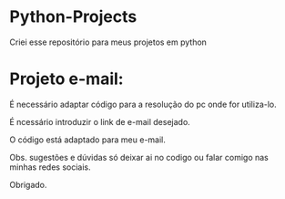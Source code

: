 # Python-Projects
Criei esse repositório para meus projetos em python


# Projeto e-mail:


  É necessário adaptar código para a resolução do pc onde for utiliza-lo.
  
  
  É ncessário introduzir o link de e-mail desejado.
  
  
  O código está adaptado para meu e-mail. 
  
Obs. sugestões e dúvidas só deixar ai no codigo ou falar comigo nas minhas redes sociais. 

Obrigado. 
